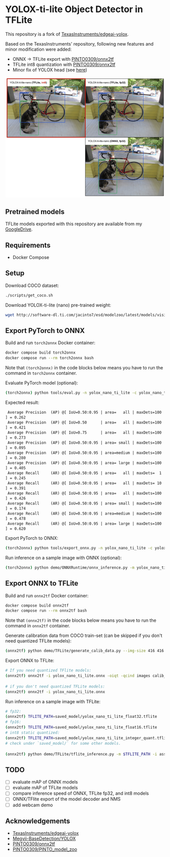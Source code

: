 # YOLOX-ti-lite Object Detector in TFLite

This repository is a fork of [TexasInstruments/edgeai-yolox](https://github.com/TexasInstruments/edgeai-yolox).

Based on the TexasInstruments' repository, following new features and minor modification were added:
- ONNX -> TFLite export with [PINTO0309/onnx2tf](https://github.com/PINTO0309/onnx2tf)
- TFLite int8 quantization with [PINTO0309/onnx2tf](https://github.com/PINTO0309/onnx2tf)
- Minor fix of YOLOX head (see [here](https://github.com/motokimura/edgeai-yolox/blob/bb45abd0a34b2e09df08755f24dff61877860d49/yolox/models/yolo_head.py#L189-L200))

<img src="assets/demo_tflite.png" width="800">

## Pretrained models

TFLite models exported with this repository are available from my [GoogleDrive](https://drive.google.com/drive/folders/1-FFT0CivxKLUHIRVY6Qdl8wKHb1Pb9rH).

## Requirements

- Docker Compose

## Setup

Download COCO dataset:

```bash
./scripts/get_coco.sh
```

Download YOLOX-ti-lite (nano) pre-trained weight:

```bash
wget http://software-dl.ti.com/jacinto7/esd/modelzoo/latest/models/vision/detection/coco/edgeai-yolox/yolox_nano_ti_lite_26p1_41p8_checkpoint.pth
```

## Export PyTorch to ONNX

Build and run `torch2onnx` Docker container:

```bash
docker compose build torch2onnx
docker compose run --rm torch2onnx bash
```

Note that `(torch2onnx)` in the code blocks below means you have to run the command in `torch2onnx` container.

Evaluate PyTorch model (optional):

```bash
(torch2onnx) python tools/eval.py -n yolox_nano_ti_lite -c yolox_nano_ti_lite_26p1_41p8_checkpoint.pth --conf 0.001
```

Expected result:

```
 Average Precision  (AP) @[ IoU=0.50:0.95 | area=   all | maxDets=100 ] = 0.262
 Average Precision  (AP) @[ IoU=0.50      | area=   all | maxDets=100 ] = 0.421
 Average Precision  (AP) @[ IoU=0.75      | area=   all | maxDets=100 ] = 0.273
 Average Precision  (AP) @[ IoU=0.50:0.95 | area= small | maxDets=100 ] = 0.095
 Average Precision  (AP) @[ IoU=0.50:0.95 | area=medium | maxDets=100 ] = 0.280
 Average Precision  (AP) @[ IoU=0.50:0.95 | area= large | maxDets=100 ] = 0.405
 Average Recall     (AR) @[ IoU=0.50:0.95 | area=   all | maxDets=  1 ] = 0.245
 Average Recall     (AR) @[ IoU=0.50:0.95 | area=   all | maxDets= 10 ] = 0.391
 Average Recall     (AR) @[ IoU=0.50:0.95 | area=   all | maxDets=100 ] = 0.426
 Average Recall     (AR) @[ IoU=0.50:0.95 | area= small | maxDets=100 ] = 0.174
 Average Recall     (AR) @[ IoU=0.50:0.95 | area=medium | maxDets=100 ] = 0.478
 Average Recall     (AR) @[ IoU=0.50:0.95 | area= large | maxDets=100 ] = 0.620
```

Export PyTorch to ONNX:

```bash
(torch2onnx) python tools/export_onnx.py -n yolox_nano_ti_lite -c yolox_nano_ti_lite_26p1_41p8_checkpoint.pth --output-name yolox_nano_ti_lite.onnx
```

Run inference on a sample image with ONNX (optional):

```bash
(torch2onnx) python demo/ONNXRuntime/onnx_inference.py -m yolox_nano_ti_lite.onnx -i assets/dog.jpg -o tmp/onnx/ -s 0.6 --input_shape 416,416 
```

## Export ONNX to TFLite

Build and run `onnx2tf` Docker container:

```bash
docker compose build onnx2tf
docker compose run --rm onnx2tf bash
```

Note that `(onnx2tf)` in the code blocks below means you have to run the command in `onnx2tf` container.

Generate calibration data from COCO train-set (can be skipped if you don't need quantized TFLite models):

```bash
(onnx2tf) python demo/TFLite/generate_calib_data.py --img-size 416 416 --n-img 200 -o calib_data_416x416_n200.npy
```

Export ONNX to TFLite:

```bash
# If you need quantized TFlite models:
(onnx2tf) onnx2tf -i yolox_nano_ti_lite.onnx -oiqt -qcind images calib_data_416x416_n200.npy "[[[[0,0,0]]]]" "[[[[1,1,1]]]]"

# if you don't need quantized TFLite models:
(onnx2tf) onnx2tf -i yolox_nano_ti_lite.onnx
```

Run inference on a sample image with TFLite:

```bash
# fp32:
(onnx2tf) TFLITE_PATH=saved_model/yolox_nano_ti_lite_float32.tflite
# fp16:
(onnx2tf) TFLITE_PATH=saved_model/yolox_nano_ti_lite_float16.tflite
# int8 static quantized:
(onnx2tf) TFLITE_PATH=saved_model/yolox_nano_ti_lite_integer_quant.tflite
# check under `saved_model/` for some other models.

(onnx2tf) python demo/TFLite/tflite_inference.py -m $TFLITE_PATH -i assets/dog.jpg -o tmp/tflite/ -s 0.6
```

## TODO

- [ ] evaluate mAP of ONNX models
- [ ] evaluate mAP of TFLite models
- [ ] compare inference speed of ONNX, TFLite fp32, and int8 models
- [ ] ONNX/TFlite export of the model decoder and NMS
- [ ] add webcam demo

## Acknowledgements

- [TexasInstruments/edgeai-yolox](https://github.com/TexasInstruments/edgeai-yolox)
- [Megvii-BaseDetection/YOLOX](https://github.com/Megvii-BaseDetection/YOLOX)
- [PINTO0309/onnx2tf](https://github.com/PINTO0309/onnx2tf)
- [PINTO0309/PINTO_model_zoo](https://github.com/PINTO0309/PINTO_model_zoo)
